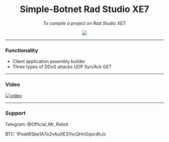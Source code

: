 <h1 align="center">Simple-Botnet Rad Studio XE7</h1>

<p align="center">
	<i>To compile a project on Rad Studio XE7.</i>
</p>

<p align="center">
	<img src="https://i.postimg.cc/P53hwSG7/botnet.png" />
</p>



-------

### Functionality
+ Client application assembly builder
+ Three types of DDoS attacks UDP Syn/Ack GET


-------
### Video
[![video](https://i.postimg.cc/QCdr6zT1/DDo-S-shutterstock-1537667693-700.jpg)](https://youtu.be/hPvmXMICrWk)

-------

### Support
Telegram: @Official_Mr_Robot

BTC: 1PoieWSbe1A7o2nAuXE37ncQHnGqxcdhJc
